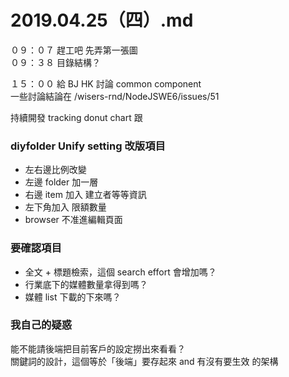 # 2019.04.25（四）.md

０９：０７ 趕工吧
先弄第一張圖  
０９：３８ 目錄結構？  

１５：００ 給 BJ HK 討論 common component  
一些討論結論在 /wisers-rnd/NodeJSWE6/issues/51  

持續開發 tracking donut chart 跟 

### diyfolder Unify setting 改版項目
- 左右邊比例改變
- 左邊 folder 加一層
- 右邊 item 加入 建立者等等資訊
- 左下角加入  限額數量
- browser 不准進編輯頁面

### 要確認項目
- 全文 + 標題檢索，這個 search effort 會增加嗎？
- 行業底下的媒體數量拿得到嗎？
- 媒體 list 下載的下來嗎？

### 我自己的疑惑
能不能請後端把目前客戶的設定撈出來看看？  
關鍵詞的設計，這個等於「後端」要存起來 and 有沒有要生效 的架構
